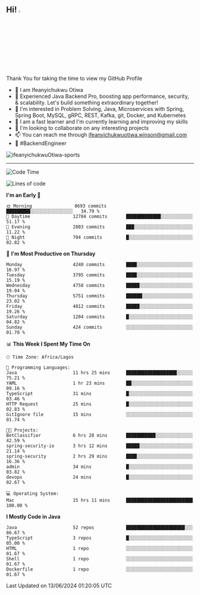 <!-- BLOG-POST-LIST:START --><!-- BLOG-POST-LIST:END -->

## Hi! <img src="https://media.giphy.com/media/hvRJCLFzcasrR4ia7z/giphy.gif" width="4%"> 

Thank You for taking the time to view my GitHub Profile

- 👋 I am Ifeanyichukwu Otiwa
- 🚀 Experienced Java Backend Pro, boosting app performance, security, & scalability. Let's build something extraordinary together!
- 👀 I'm interested in Problem Solving, Java, Microservices with Spring, Spring Boot, MySQL, gRPC, REST, Kafka, git, Docker, and Kubernetes
- 🌱 I am a fast learner and I'm currently learning and improving my skills
- 💞️ I'm looking to collaborate on any interesting projects
- 📫 You can reach me through ifeanyichukwuotiwa.winson@gmail.com
- 🚀 #BackendEngineer

<p align="left" marginTop="10px"> <img src="https://komarev.com/ghpvc/?username=ifeanyichukwuOtiwa-sports&label=Profile%20views&color=0e75b6&style=for-the-badge" alt="ifeanyichukwuOtiwa-sports" /> </p>

***

<!--START_SECTION:waka-->
![Code Time](http://img.shields.io/badge/Code%20Time-2%2C609%20hrs-blue)

![Lines of code](https://img.shields.io/badge/From%20Hello%20World%20I%27ve%20Written-6.7%20million%20lines%20of%20code-blue)

**I'm an Early 🐤** 

```text
🌞 Morning                8693 commits        █████████░░░░░░░░░░░░░░░░   34.79 % 
🌆 Daytime                12784 commits       █████████████░░░░░░░░░░░░   51.17 % 
🌃 Evening                2803 commits        ███░░░░░░░░░░░░░░░░░░░░░░   11.22 % 
🌙 Night                  704 commits         █░░░░░░░░░░░░░░░░░░░░░░░░   02.82 % 
```
📅 **I'm Most Productive on Thursday** 

```text
Monday                   4240 commits        ████░░░░░░░░░░░░░░░░░░░░░   16.97 % 
Tuesday                  3795 commits        ████░░░░░░░░░░░░░░░░░░░░░   15.19 % 
Wednesday                4758 commits        █████░░░░░░░░░░░░░░░░░░░░   19.04 % 
Thursday                 5751 commits        ██████░░░░░░░░░░░░░░░░░░░   23.02 % 
Friday                   4812 commits        █████░░░░░░░░░░░░░░░░░░░░   19.26 % 
Saturday                 1204 commits        █░░░░░░░░░░░░░░░░░░░░░░░░   04.82 % 
Sunday                   424 commits         ░░░░░░░░░░░░░░░░░░░░░░░░░   01.70 % 
```


📊 **This Week I Spent My Time On** 

```text
🕑︎ Time Zone: Africa/Lagos

💬 Programming Languages: 
Java                     11 hrs 25 mins      ███████████████████░░░░░░   75.21 % 
YAML                     1 hr 23 mins        ██░░░░░░░░░░░░░░░░░░░░░░░   09.16 % 
TypeScript               31 mins             █░░░░░░░░░░░░░░░░░░░░░░░░   03.46 % 
HTTP Request             25 mins             █░░░░░░░░░░░░░░░░░░░░░░░░   02.83 % 
GitIgnore file           15 mins             ░░░░░░░░░░░░░░░░░░░░░░░░░   01.74 % 

🐱‍💻 Projects: 
BetClassifier            6 hrs 28 mins       ███████████░░░░░░░░░░░░░░   42.59 % 
spring-security-io       3 hrs 12 mins       █████░░░░░░░░░░░░░░░░░░░░   21.14 % 
spring-security          2 hrs 29 mins       ████░░░░░░░░░░░░░░░░░░░░░   16.36 % 
admin                    34 mins             █░░░░░░░░░░░░░░░░░░░░░░░░   03.82 % 
devops                   24 mins             █░░░░░░░░░░░░░░░░░░░░░░░░   02.67 % 

💻 Operating System: 
Mac                      15 hrs 11 mins      █████████████████████████   100.00 % 
```

**I Mostly Code in Java** 

```text
Java                     52 repos            ██████████████████████░░░   86.67 % 
TypeScript               3 repos             █░░░░░░░░░░░░░░░░░░░░░░░░   05.00 % 
HTML                     1 repo              ░░░░░░░░░░░░░░░░░░░░░░░░░   01.67 % 
Shell                    1 repo              ░░░░░░░░░░░░░░░░░░░░░░░░░   01.67 % 
Dockerfile               1 repo              ░░░░░░░░░░░░░░░░░░░░░░░░░   01.67 % 
```




 Last Updated on 13/06/2024 01:20:05 UTC
<!--END_SECTION:waka-->

<!--
<p align="center">
![trophy](https://github-profile-trophy.vercel.app/?username=ifeanyichukwuOtiwa-sports&theme=onedark) (https://github.com/ryo-ma/github-profile-trophy)
</p>
-->

<!---
ifeanyi-otiwa/ifeanyi-otiwa is a ✨ special ✨ repository because its `README.md` (this file) appears on your GitHub profile.
You can click the Preview link to take a look at your changes.
--->
